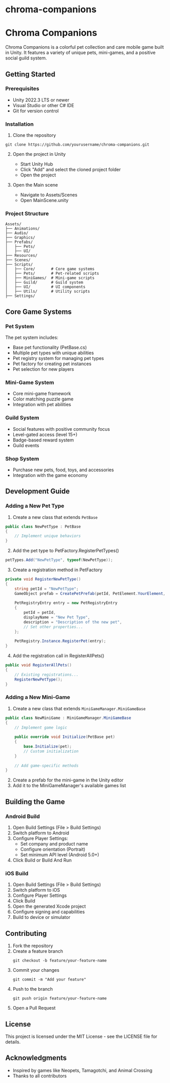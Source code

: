 # chroma-companions
# Chroma Companions

Chroma Companions is a colorful pet collection and care mobile game built in Unity. It features a variety of unique pets, mini-games, and a positive social guild system.

## Getting Started

### Prerequisites

- Unity 2022.3 LTS or newer
- Visual Studio or other C# IDE
- Git for version control

### Installation

1. Clone the repository

```
git clone https://github.com/yourusername/chroma-companions.git
```

2. Open the project in Unity

   - Start Unity Hub
   - Click "Add" and select the cloned project folder
   - Open the project
3. Open the Main scene

   - Navigate to Assets/Scenes
   - Open MainScene.unity

### Project Structure

```
Assets/
├── Animations/
├── Audio/
├── Graphics/
├── Prefabs/
│   ├── Pets/
│   ├── UI/
├── Resources/
├── Scenes/
├── Scripts/
│   ├── Core/       # Core game systems
│   ├── Pets/       # Pet-related scripts
│   ├── MiniGames/  # Mini-game scripts
│   ├── Guild/      # Guild system
│   ├── UI/         # UI components
│   ├── Utils/      # Utility scripts
├── Settings/
```

## Core Game Systems

### Pet System

The pet system includes:

- Base pet functionality (PetBase.cs)
- Multiple pet types with unique abilities
- Pet registry system for managing pet types
- Pet factory for creating pet instances
- Pet selection for new players

### Mini-Game System

- Core mini-game framework
- Color matching puzzle game
- Integration with pet abilities

### Guild System

- Social features with positive community focus
- Level-gated access (level 15+)
- Badge-based reward system
- Guild events

### Shop System

- Purchase new pets, food, toys, and accessories
- Integration with the game economy

## Development Guide

### Adding a New Pet Type

1. Create a new class that extends `PetBase`

```csharp
public class NewPetType : PetBase
{
    // Implement unique behaviors
}
```

2. Add the pet type to PetFactory.RegisterPetTypes()

```csharp
petTypes.Add("NewPetType", typeof(NewPetType));
```

3. Create a registration method in PetFactory

```csharp
private void RegisterNewPetType()
{
    string petId = "NewPetType";
    GameObject prefab = CreatePetPrefab(petId, PetElement.YourElement, spriteIndex);
  
    PetRegistryEntry entry = new PetRegistryEntry
    {
        petId = petId,
        displayName = "New Pet Type",
        description = "Description of the new pet",
        // Set other properties...
    };
  
    PetRegistry.Instance.RegisterPet(entry);
}
```

4. Add the registration call in RegisterAllPets()

```csharp
public void RegisterAllPets()
{
    // Existing registrations...
    RegisterNewPetType();
}
```

### Adding a New Mini-Game

1. Create a new class that extends `MiniGameManager.MiniGameBase`

```csharp
public class NewMiniGame : MiniGameManager.MiniGameBase
{
    // Implement game logic
  
    public override void Initialize(PetBase pet)
    {
        base.Initialize(pet);
        // Custom initialization
    }
  
    // Add game-specific methods
}
```

2. Create a prefab for the mini-game in the Unity editor
3. Add it to the MiniGameManager's available games list

## Building the Game

### Android Build

1. Open Build Settings (File > Build Settings)
2. Switch platform to Android
3. Configure Player Settings:
   - Set company and product name
   - Configure orientation (Portrait)
   - Set minimum API level (Android 5.0+)
4. Click Build or Build And Run

### iOS Build

1. Open Build Settings (File > Build Settings)
2. Switch platform to iOS
3. Configure Player Settings
4. Click Build
5. Open the generated Xcode project
6. Configure signing and capabilities
7. Build to device or simulator

## Contributing

1. Fork the repository
2. Create a feature branch
   ```
   git checkout -b feature/your-feature-name
   ```
3. Commit your changes
   ```
   git commit -m "Add your feature"
   ```
4. Push to the branch
   ```
   git push origin feature/your-feature-name
   ```
5. Open a Pull Request

## License

This project is licensed under the MIT License - see the LICENSE file for details.

## Acknowledgments

* Inspired by games like Neopets, Tamagotchi, and Animal Crossing
* Thanks to all contributors
